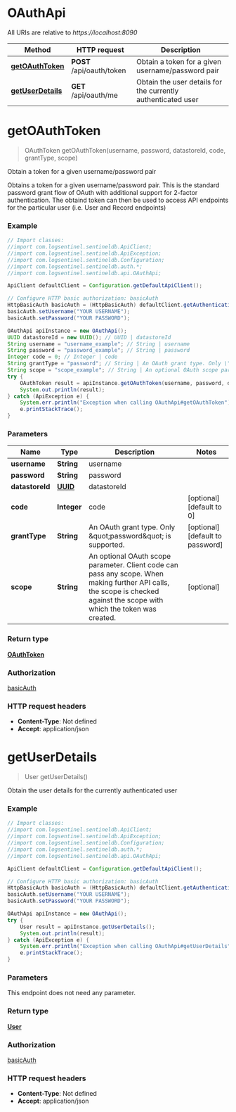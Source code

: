 # OAuthApi

All URIs are relative to *https://localhost:8090*

Method | HTTP request | Description
------------- | ------------- | -------------
[**getOAuthToken**](OAuthApi.md#getOAuthToken) | **POST** /api/oauth/token | Obtain a token for a given username/password pair
[**getUserDetails**](OAuthApi.md#getUserDetails) | **GET** /api/oauth/me | Obtain the user details for the currently authenticated user


<a name="getOAuthToken"></a>
# **getOAuthToken**
> OAuthToken getOAuthToken(username, password, datastoreId, code, grantType, scope)

Obtain a token for a given username/password pair

Obtains a token for a given username/password pair. This is the standard password grant flow of OAuth with additional support for 2-factor authentication. The obtaind token can then be used to access API endpoints for the particular user (i.e. User and Record endpoints) 

### Example
```java
// Import classes:
//import com.logsentinel.sentineldb.ApiClient;
//import com.logsentinel.sentineldb.ApiException;
//import com.logsentinel.sentineldb.Configuration;
//import com.logsentinel.sentineldb.auth.*;
//import com.logsentinel.sentineldb.api.OAuthApi;

ApiClient defaultClient = Configuration.getDefaultApiClient();

// Configure HTTP basic authorization: basicAuth
HttpBasicAuth basicAuth = (HttpBasicAuth) defaultClient.getAuthentication("basicAuth");
basicAuth.setUsername("YOUR USERNAME");
basicAuth.setPassword("YOUR PASSWORD");

OAuthApi apiInstance = new OAuthApi();
UUID datastoreId = new UUID(); // UUID | datastoreId
String username = "username_example"; // String | username
String password = "password_example"; // String | password
Integer code = 0; // Integer | code
String grantType = "password"; // String | An OAuth grant type. Only \"password\" is supported.
String scope = "scope_example"; // String | An optional OAuth scope parameter. Client code can pass any scope. When making further API calls, the scope is checked against the scope with which the token was created.
try {
    OAuthToken result = apiInstance.getOAuthToken(username, password, datastoreId, code, grantType, scope);
    System.out.println(result);
} catch (ApiException e) {
    System.err.println("Exception when calling OAuthApi#getOAuthToken");
    e.printStackTrace();
}
```

### Parameters

Name | Type | Description  | Notes
------------- | ------------- | ------------- | -------------
 **username** | **String**| username |
 **password** | **String**| password |
 **datastoreId** | [**UUID**](.md)| datastoreId |
 **code** | **Integer**| code | [optional] [default to 0]
 **grantType** | **String**| An OAuth grant type. Only \&quot;password\&quot; is supported. | [optional] [default to password]
 **scope** | **String**| An optional OAuth scope parameter. Client code can pass any scope. When making further API calls, the scope is checked against the scope with which the token was created. | [optional]

### Return type

[**OAuthToken**](OAuthToken.md)

### Authorization

[basicAuth](../README.md#basicAuth)

### HTTP request headers

 - **Content-Type**: Not defined
 - **Accept**: application/json

<a name="getUserDetails"></a>
# **getUserDetails**
> User getUserDetails()

Obtain the user details for the currently authenticated user

### Example
```java
// Import classes:
//import com.logsentinel.sentineldb.ApiClient;
//import com.logsentinel.sentineldb.ApiException;
//import com.logsentinel.sentineldb.Configuration;
//import com.logsentinel.sentineldb.auth.*;
//import com.logsentinel.sentineldb.api.OAuthApi;

ApiClient defaultClient = Configuration.getDefaultApiClient();

// Configure HTTP basic authorization: basicAuth
HttpBasicAuth basicAuth = (HttpBasicAuth) defaultClient.getAuthentication("basicAuth");
basicAuth.setUsername("YOUR USERNAME");
basicAuth.setPassword("YOUR PASSWORD");

OAuthApi apiInstance = new OAuthApi();
try {
    User result = apiInstance.getUserDetails();
    System.out.println(result);
} catch (ApiException e) {
    System.err.println("Exception when calling OAuthApi#getUserDetails");
    e.printStackTrace();
}
```

### Parameters
This endpoint does not need any parameter.

### Return type

[**User**](User.md)

### Authorization

[basicAuth](../README.md#basicAuth)

### HTTP request headers

 - **Content-Type**: Not defined
 - **Accept**: application/json

